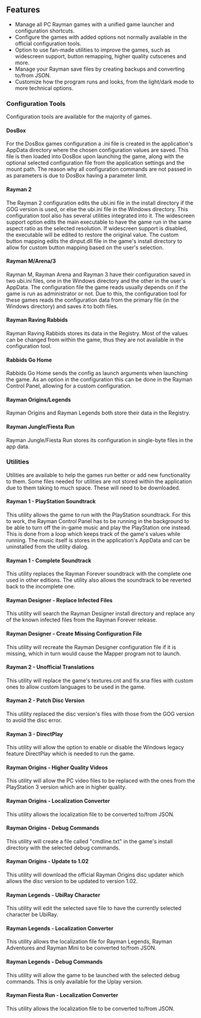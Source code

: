 ## Features
- Manage all PC Rayman games with a unified game launcher and configuration shortcuts.
- Configure the games with added options not normally available in the official configuration tools.
- Option to use fan-made utilities to improve the games, such as widescreen support, button remapping, higher quality cutscenes and more.
- Manage your Rayman save files by creating backups and converting to/from JSON.
- Customize how the program runs and looks, from the light/dark mode to more technical options.

### Configuration Tools
Configuration tools are available for the majority of games.

#### DosBox
For the DosBox games configuration a .ini file is created in the application's AppData directory where the chosen configuration values are saved. This file is then loaded into DosBox upon launching the game, along with the optional selected configuration file from the application settings and the mount path. The reason why all configuration commands are not passed in as parameters is due to DosBox having a parameter limit.

#### Rayman 2
The Rayman 2 configuration edits the ubi.ini file in the install directory if the GOG version is used, or else the ubi.ini file in the Windows directory. This configuration tool also has several utilities integrated into it.
The widescreen support option edits the main executable to have the game run in the same aspect ratio as the selected resolution. If widescreen support is disabled, the executable will be edited to restore the original value.
The custom button mapping edits the dinput.dll file in the game's install directory to allow for custom button mapping based on the user's selection.

#### Rayman M/Arena/3
Rayman M, Rayman Arena and Rayman 3 have their configuration saved in two ubi.ini files, one in the Windows directory and the other in the user's AppData. The configuration file the game reads usually depends on if the game is run as administrator or not. Due to this, the configuration tool for these games reads the configuration data from the primary file (in the Windows directory) and saves it to both files.

#### Rayman Raving Rabbids
Rayman Raving Rabbids stores its data in the Registry. Most of the values can be changed from within the game, thus they are not available in the configuration tool.

#### Rabbids Go Home
Rabbids Go Home sends the config as launch arguments when launching the game. As an option in the configuration this can be done in the Rayman Control Panel, allowing for a custom configuration.

#### Rayman Origins/Legends
Rayman Origins and Rayman Legends both store their data in the Registry.

#### Rayman Jungle/Fiesta Run
Rayman Jungle/Fiesta Run stores its configuration in single-byte files in the app data.

### Utilities
Utilities are available to help the games run better or add new functionality to them. Some files needed for utilities are not stored within the application due to them taking to much space. These will need to be downloaded.

#### Rayman 1 - PlayStation Soundtrack
This utility allows the game to run with the PlayStation soundtrack. For this to work, the Rayman Control Panel has to be running in the background to be able to turn off the in-game music and play the PlayStation one instead. This is done from a loop which keeps track of the game's values while running. The music itself is stores in the application's AppData and can be uninstalled from the utility dialog.

#### Rayman 1 - Complete Soundtrack
This utility replaces the Rayman Forever soundtrack with the complete one used in other editions. The utility also allows the soundtrack to be reverted back to the incomplete one.

#### Rayman Designer - Replace Infected Files
This utility will search the Rayman Designer install directory and replace any of the known infected files from the Rayman Forever release.

#### Rayman Designer - Create Missing Configuration File
This utility will recreate the Rayman Designer configuration file if it is missing, which in turn would cause the Mapper program not to launch.

#### Rayman 2 - Unofficial Translations
This utility will replace the game's textures.cnt and fix.sna files with custom ones to allow custom languages to be used in the game.

#### Rayman 2 - Patch Disc Version
This utility replaced the disc version's files with those from the GOG version to avoid the disc error.

#### Rayman 3 - DirectPlay
This utility will allow the option to enable or disable the Windows legacy feature DirectPlay which is needed to run the game.

#### Rayman Origins - Higher Quality Videos
This utility will allow the PC video files to be replaced with the ones from the PlayStation 3 version which are in higher quality.

#### Rayman Origins - Localization Converter
This utility allows the localization file to be converted to/from JSON.

#### Rayman Origins - Debug Commands
This utility will create a file called "cmdline.txt" in the game's install directory with the selected debug commands.

#### Rayman Origins - Update to 1.02
This utility will download the official Rayman Origins disc updater which allows the disc version to be updated to version 1.02.

#### Rayman Legends - UbiRay Character
This utility will edit the selected save file to have the currently selected character be UbiRay.

#### Rayman Legends - Localization Converter
This utility allows the localization file for Rayman Legends, Rayman Adventures and Rayman Mini to be converted to/from JSON.

#### Rayman Legends - Debug Commands
This utility will allow the game to be launched with the selected debug commands. This is only available for the Uplay version.

#### Rayman Fiesta Run - Localization Converter
This utility allows the localization file to be converted to/from JSON.